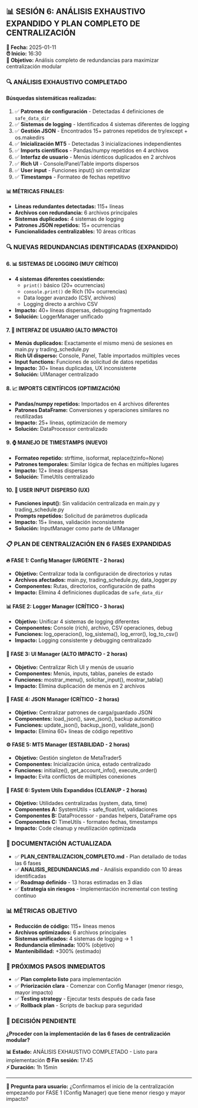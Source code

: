 ## 📊 **SESIÓN 6: ANÁLISIS EXHAUSTIVO EXPANDIDO Y PLAN COMPLETO DE CENTRALIZACIÓN**
**📅 Fecha:** 2025-01-11  
**⏰ Inicio:** 16:30  
**🎯 Objetivo:** Análisis completo de redundancias para maximizar centralización modular

### **🔍 ANÁLISIS EXHAUSTIVO COMPLETADO**

#### **Búsquedas sistemáticas realizadas:**
1. ✅ **Patrones de configuración** - Detectadas 4 definiciones de `safe_data_dir`
2. ✅ **Sistemas de logging** - Identificados 4 sistemas diferentes de logging
3. ✅ **Gestión JSON** - Encontrados 15+ patrones repetidos de try/except + os.makedirs
4. ✅ **Inicialización MT5** - Detectadas 3 inicializaciones independientes
5. ✅ **Imports científicos** - Pandas/numpy repetidos en 4 archivos
6. ✅ **Interfaz de usuario** - Menús idénticos duplicados en 2 archivos
7. ✅ **Rich UI** - Console/Panel/Table imports dispersos
8. ✅ **User input** - Funciones input() sin centralizar
9. ✅ **Timestamps** - Formateo de fechas repetitivo

#### **📊 MÉTRICAS FINALES:**
- **Líneas redundantes detectadas:** 115+ líneas
- **Archivos con redundancia:** 6 archivos principales
- **Sistemas duplicados:** 4 sistemas de logging
- **Patrones JSON repetidos:** 15+ ocurrencias
- **Funcionalidades centralizables:** 10 áreas críticas

### **🔍 NUEVAS REDUNDANCIAS IDENTIFICADAS (EXPANDIDO)**

#### **6. 📊 SISTEMAS DE LOGGING (MUY CRÍTICO)**
- **4 sistemas diferentes coexistiendo:**
  - `print()` básico (20+ ocurrencias)
  - `console.print()` de Rich (10+ ocurrencias) 
  - Data logger avanzado (CSV, archivos)
  - Logging directo a archivo CSV
- **Impacto:** 40+ líneas dispersas, debugging fragmentado
- **Solución:** LoggerManager unificado

#### **7. 🎨 INTERFAZ DE USUARIO (ALTO IMPACTO)**
- **Menús duplicados:** Exactamente el mismo menú de sesiones en main.py y trading_schedule.py
- **Rich UI disperso:** Console, Panel, Table importados múltiples veces
- **Input functions:** Funciones de solicitud de datos repetidas
- **Impacto:** 30+ líneas duplicadas, UX inconsistente
- **Solución:** UIManager centralizado

#### **8. 📈 IMPORTS CIENTÍFICOS (OPTIMIZACIÓN)**
- **Pandas/numpy repetidos:** Importados en 4 archivos diferentes
- **Patrones DataFrame:** Conversiones y operaciones similares no reutilizadas
- **Impacto:** 25+ líneas, optimización de memory
- **Solución:** DataProcessor centralizado

#### **9. ⌚ MANEJO DE TIMESTAMPS (NUEVO)**
- **Formateo repetido:** strftime, isoformat, replace(tzinfo=None)
- **Patrones temporales:** Similar lógica de fechas en múltiples lugares
- **Impacto:** 12+ líneas dispersas
- **Solución:** TimeUtils centralizado

#### **10. 🔧 USER INPUT DISPERSO (UX)**
- **Funciones input():** Sin validación centralizada en main.py y trading_schedule.py
- **Prompts repetidos:** Solicitud de parámetros duplicada
- **Impacto:** 15+ líneas, validación inconsistente
- **Solución:** InputManager como parte de UIManager

### **📋 PLAN DE CENTRALIZACIÓN EN 6 FASES EXPANDIDAS**

#### **🔥 FASE 1: Config Manager (URGENTE - 2 horas)**
- **Objetivo:** Centralizar toda la configuración de directorios y rutas
- **Archivos afectados:** main.py, trading_schedule.py, data_logger.py
- **Componentes:** Rutas, directorios, configuración de paths
- **Impacto:** Elimina 4 definiciones duplicadas de `safe_data_dir`

#### **📊 FASE 2: Logger Manager (CRÍTICO - 3 horas)**
- **Objetivo:** Unificar 4 sistemas de logging diferentes
- **Componentes:** Console (rich), archivo, CSV operaciones, debug
- **Funciones:** log_operacion(), log_sistema(), log_error(), log_to_csv()
- **Impacto:** Logging consistente y debugging centralizado

#### **🎨 FASE 3: UI Manager (ALTO IMPACTO - 2 horas)**
- **Objetivo:** Centralizar Rich UI y menús de usuario
- **Componentes:** Menús, inputs, tablas, paneles de estado
- **Funciones:** mostrar_menu(), solicitar_input(), mostrar_tabla()
- **Impacto:** Elimina duplicación de menús en 2 archivos

#### **📄 FASE 4: JSON Manager (CRÍTICO - 2 horas)**
- **Objetivo:** Centralizar patrones de carga/guardado JSON
- **Componentes:** load_json(), save_json(), backup automático
- **Funciones:** update_json(), backup_json(), validate_json()
- **Impacto:** Elimina 60+ líneas de código repetitivo

#### **⚙️ FASE 5: MT5 Manager (ESTABILIDAD - 2 horas)**
- **Objetivo:** Gestión singleton de MetaTrader5
- **Componentes:** Inicialización única, estado centralizado
- **Funciones:** initialize(), get_account_info(), execute_order()
- **Impacto:** Evita conflictos de múltiples conexiones

#### **🔧 FASE 6: System Utils Expandidos (CLEANUP - 2 horas)**
- **Objetivo:** Utilidades centralizadas (system, data, time)
- **Componentes A:** SystemUtils - safe_float/int, validaciones
- **Componentes B:** DataProcessor - pandas helpers, DataFrame ops
- **Componentes C:** TimeUtils - formateo fechas, timestamps
- **Impacto:** Code cleanup y reutilización optimizada

### **📁 DOCUMENTACIÓN ACTUALIZADA**
- ✅ **PLAN_CENTRALIZACION_COMPLETO.md** - Plan detallado de todas las 6 fases
- ✅ **ANALISIS_REDUNDANCIAS.md** - Análisis expandido con 10 áreas identificadas
- ✅ **Roadmap definido** - 13 horas estimadas en 3 días
- ✅ **Estrategia sin riesgos** - Implementación incremental con testing continuo

### **📊 MÉTRICAS OBJETIVO**
- **Reducción de código:** 115+ líneas menos
- **Archivos optimizados:** 6 archivos principales
- **Sistemas unificados:** 4 sistemas de logging → 1
- **Redundancia eliminada:** 100% (objetivo)
- **Mantenibilidad:** +300% (estimado)

### **🎯 PRÓXIMOS PASOS INMEDIATOS**
- ✅ **Plan completo listo** para implementación
- ✅ **Priorización clara** - Comenzar con Config Manager (menor riesgo, mayor impacto)
- ✅ **Testing strategy** - Ejecutar tests después de cada fase
- ✅ **Rollback plan** - Scripts de backup para seguridad

### **🚀 DECISIÓN PENDIENTE**
**¿Proceder con la implementación de las 6 fases de centralización modular?**

**📊 Estado:** ANÁLISIS EXHAUSTIVO COMPLETADO - Listo para implementación
**⏰ Fin sesión:** 17:45  
**⚡ Duración:** 1h 15min

---

**🎯 Pregunta para usuario:** ¿Confirmamos el inicio de la centralización empezando por FASE 1 (Config Manager) que tiene menor riesgo y mayor impacto?
